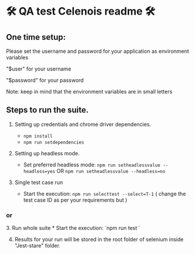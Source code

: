 <h1>&#128736; QA test Celenois readme &#128736;</h1>

<h2>One time setup:</h2>
Please set the username and password for your application as environment variables

"$user" for your username

"$password" for your password

Note: keep in mind that the environment variables are in small letters



<h2>Steps to run the suite.</h2>

1. Setting up credentials and chrome driver dependencies.
   *  `npm install`
   * `npm run setdependencies`

2. Setting up headless mode.

   * Set preferred headless mode: `npm run setheadlessvalue --headless=yes` OR `npm run setheadlessvalue --headless=no`
3. Single test case run
   * Start the execution: `npm run selecttest --select=T-1`  ( change the test case ID as per your requirements but )

  <h3>or</h3>
3. Run whole suite
   * Start the execution: `npm run test `  


4. Results for your run will be stored in the root folder of selenium inside "Jest-stare" folder.

